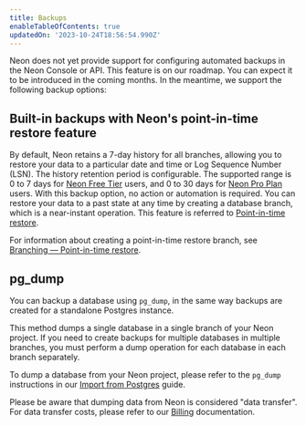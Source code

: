 ```yaml
---
title: Backups
enableTableOfContents: true
updatedOn: '2023-10-24T18:56:54.990Z'
---
```


Neon does not yet provide support for configuring automated backups in the Neon Console or API. This feature is on our roadmap. You can expect it to be introduced in the coming months. In the meantime, we support the following backup options:

## Built-in backups with Neon's point-in-time restore feature

By default, Neon retains a 7-day history for all branches, allowing you to restore your data to a particular date and time or Log Sequence Number (LSN). The history retention period is configurable. The supported range is 0 to 7 days for [Neon Free Tier](/docs/introduction/free-tier) users, and 0 to 30 days for [Neon Pro Plan](/docs/introduction/pro-plan) users. With this backup option, no action or automation is required. You can restore your data to a past state at any time by creating a database branch, which is a near-instant operation. This feature is referred to [Point-in-time restore](/docs/introduction/point-in-time-restore).

For information about creating a point-in-time restore branch, see [Branching — Point-in-time restore](/docs/guides/branching-pitr).

## pg_dump

You can backup a database using `pg_dump`, in the same way backups are created for a standalone Postgres instance.

This method dumps a single database in a single branch of your Neon project. If you need to create backups for multiple databases in multiple branches, you must perform a dump operation for each database in each branch separately.

To dump a database from your Neon project, please refer to the `pg_dump` instructions in our [Import from Postgres](/docs/import/import-from-postgres) guide.

Please be aware that dumping data from Neon is considered "data transfer". For data transfer costs, please refer to our [Billing](/docs/introduction/billing) documentation.

<IncludeBlock url="shared-content/need-help"></IncludeBlock>